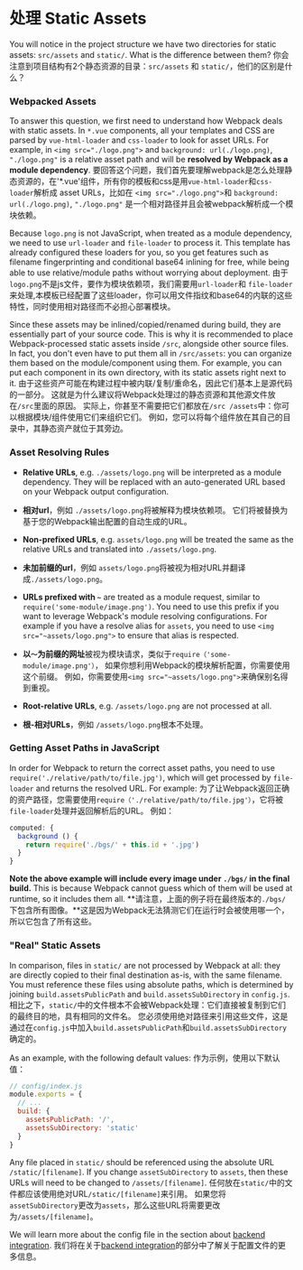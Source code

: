 # 处理 Static Assets

You will notice in the project structure we have two directories for static assets: `src/assets` and `static/`. What is the difference between them?
你会注意到项目结构有2个静态资源的目录：`src/assets` 和 `static/`，他们的区别是什么？

### Webpacked Assets

To answer this question, we first need to understand how Webpack deals with static assets. In `*.vue` components, all your templates and CSS are parsed by `vue-html-loader` and `css-loader` to look for asset URLs. For example, in `<img src="./logo.png">` and `background: url(./logo.png)`, `"./logo.png"` is a relative asset path and will be **resolved by Webpack as a module dependency**.
要回答这个问题，我们首先要理解webpack是怎么处理静态资源的，在'*.vue'组件，所有你的模板和css是用`vue-html-loader`和`css-loader`解析成 asset URLs，比如在 `<img src="./logo.png">`和 `background: url(./logo.png)`, `"./logo.png"` 是一个相对路径并且会被webpack解析成一个模块依赖。

Because `logo.png` is not JavaScript, when treated as a module dependency, we need to use `url-loader` and `file-loader` to process it. This template has already configured these loaders for you, so you get features such as filename fingerprinting and conditional base64 inlining for free, while being able to use relative/module paths without worrying about deployment.
由于`logo.png`不是js文件，要作为模块依赖项，我们需要用`url-loader`和 `file-loader`来处理,本模板已经配置了这些loader，你可以用文件指纹和base64的内联的这些特性，同时使用相对路径而不必担心部署模块。

Since these assets may be inlined/copied/renamed during build, they are essentially part of your source code. This is why it is recommended to place Webpack-processed static assets inside `/src`, alongside other source files. In fact, you don't even have to put them all in `/src/assets`: you can organize them based on the module/component using them. For example, you can put each component in its own directory, with its static assets right next to it.
由于这些资产可能在构建过程中被内联/复制/重命名，因此它们基本上是源代码的一部分。 这就是为什么建议将Webpack处理过的静态资源和其他源文件放在`/src`里面的原因。 实际上，你甚至不需要把它们都放在`/src /assets`中：你可以根据模块/组件使用它们来组织它们。 例如，您可以将每个组件放在其自己的目录中，其静态资产就位于其旁边。

### Asset Resolving Rules

- **Relative URLs**, e.g. `./assets/logo.png` will be interpreted as a module dependency. They will be replaced with an auto-generated URL based on your Webpack output configuration.
- **相对url**，例如 `./assets/logo.png`将被解释为模块依赖项。 它们将被替换为基于您的Webpack输出配置的自动生成的URL。

- **Non-prefixed URLs**, e.g. `assets/logo.png` will be treated the same as the relative URLs and translated into `./assets/logo.png`.
- **未加前缀的url**，例如 `assets/logo.png`将被视为相对URL并翻译成`./assets/logo.png`。

- **URLs prefixed with `~`** are treated as a module request, similar to `require('some-module/image.png')`. You need to use this prefix if you want to leverage Webpack's module resolving configurations. For example if you have a resolve alias for `assets`, you need to use `<img src="~assets/logo.png">` to ensure that alias is respected.
- **以`〜`为前缀的网址**被视为模块请求，类似于`require（'some-module/image.png'）`， 如果你想利用Webpack的模块解析配置，你需要使用这个前缀。 例如，你需要使用`<img src="~assets/logo.png">`来确保别名得到重视。

- **Root-relative URLs**, e.g. `/assets/logo.png` are not processed at all.
- **根-相对URLs**，例如 `/assets/logo.png`根本不处理。

### Getting Asset Paths in JavaScript

In order for Webpack to return the correct asset paths, you need to use `require('./relative/path/to/file.jpg')`, which will get processed by `file-loader` and returns the resolved URL. For example:
为了让Webpack返回正确的资产路径，您需要使用`require（'./relative/path/to/file.jpg'）`，它将被`file-loader`处理并返回解析后的URL。 例如：

``` js
computed: {
  background () {
    return require('./bgs/' + this.id + '.jpg')
  }
}
```

**Note the above example will include every image under `./bgs/` in the final build.** This is because Webpack cannot guess which of them will be used at runtime, so it includes them all.
**请注意，上面的例子将在最终版本的`./bgs/`下包含所有图像。**这是因为Webpack无法猜测它们在运行时会被使用哪一个，所以它包含了所有这些。

### "Real" Static Assets

In comparison, files in `static/` are not processed by Webpack at all: they are directly copied to their final destination as-is, with the same filename. You must reference these files using absolute paths, which is determined by joining `build.assetsPublicPath` and `build.assetsSubDirectory` in `config.js`.
相比之下，`static/`中的文件根本不会被Webpack处理：它们直接被复制到它们的最终目的地，具有相同的文件名。 您必须使用绝对路径来引用这些文件，这是通过在`config.js`中加入`build.assetsPublicPath`和`build.assetsSubDirectory`确定的。

As an example, with the following default values:
作为示例，使用以下默认值：

``` js
// config/index.js
module.exports = {
  // ...
  build: {
    assetsPublicPath: '/',
    assetsSubDirectory: 'static'
  }
}
```

Any file placed in `static/` should be referenced using the absolute URL `/static/[filename]`. If you change `assetSubDirectory` to `assets`, then these URLs will need to be changed to `/assets/[filename]`.
任何放在`static/`中的文件都应该使用绝对URL`/static/[filename]`来引用。 如果您将`assetSubDirectory`更改为`assets`，那么这些URL将需要更改为`/assets/[filename]`。

We will learn more about the config file in the section about [backend integration](backend.md).
我们将在关于[backend integration](backend.md)的部分中了解关于配置文件的更多信息。

